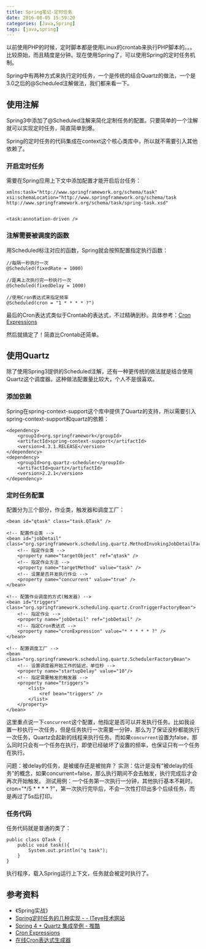 ```yaml
---
title: Spring笔记-定时任务
date: 2016-08-05 15:59:20
categories: [Java,Spring]
tags: [java,spring]
---
```


以前使用PHP的时候，定时脚本都是使用Linux的crontab来执行PHP脚本的。。。比较原始，而且精度是分钟。现在使用Spring了，可以使用Spring的定时任务机制。

Spring中有两种方式来执行定时任务，一个是传统的结合Quartz的做法，一个是3.0之后的@Scheduled注解做法，我们都来看一下。

## 使用注解
Spring3中添加了@Scheduled注解来简化定制任务的配置。只要简单的一个注解就可以实现定时任务，简直简单到爆。

Spring的定时任务的代码集成在context这个核心类库中，所以就不需要引入其他依赖了。

### 开启定时任务
需要在Spring应用上下文中添加配置才能开启后台任务：

```
xmlns:task="http://www.springframework.org/schema/task"
xsi:schemaLocation="http://www.springframework.org/schema/task http://www.springframework.org/schema/task/spring-task.xsd"


<task:annotation-driven />
```

### 注解需要被调度的函数
用Scheduled标注对应的函数，Spring就会按照配置指定执行函数：

```
//每隔一秒执行一次
@Scheduled(fixedRate = 1000)

//距离上次执行完一秒执行一次
@Scheduled(fixedDelay = 1000)

//使用Cron表达式来指定频率
@Scheduled(cron = "1 * * * * ?")
```

最后的Cron表达式类似于Crontab的表达式，不过精确到秒。具体参考：[Cron Expressions][Cron Expressions]

然后就搞定了！简直比Crontab还简单。

## 使用Quartz
除了使用Spring3提供的Scheduled注解，还有一种更传统的做法就是结合使用Quartz这个调度器。这种做法配置量比较大，个人不是很喜欢。

### 添加依赖
Spring在spring-context-support这个库中提供了Quartz的支持，所以需要引入spring-context-support和quartz的依赖：

```
<dependency>
    <groupId>org.springframework</groupId>
    <artifactId>spring-context-support</artifactId>
    <version>4.3.1.RELEASE</version>
</dependency>
<dependency>
    <groupId>org.quartz-scheduler</groupId>
    <artifactId>quartz</artifactId>
    <version>2.2.1</version>
</dependency>
```

### 定时任务配置
配置分为三个部分，作业类，触发器和调度工厂：

```
<bean id="qtask" class="task.QTask" />

<!-- 配置作业类 -->
<bean id="jobDetail" class="org.springframework.scheduling.quartz.MethodInvokingJobDetailFactoryBean">
    <!-- 指定作业类 -->
    <property name="targetObject" ref="qtask" />
    <!-- 指定作业方法 -->
    <property name="targetMethod" value="task" />
    <!-- 设置是否并发执行作业 -->
    <property name="concurrent" value="true" />
</bean>

<!-- 配置作业调度的方式(触发器) -->
<bean id="triggers" class="org.springframework.scheduling.quartz.CronTriggerFactoryBean">
    <!-- 指定作业 -->
    <property name="jobDetail" ref="jobDetail" />
    <!-- 指定Cron表达式 -->
    <property name="cronExpression" value="* * * * * ?" />
</bean>

<!-- 配置调度工厂 -->
<bean class="org.springframework.scheduling.quartz.SchedulerFactoryBean">
    <!-- 设置调度器开始工作的延迟，单位秒 -->
    <property name="startupDelay" value="10"/>
    <!-- 指定需要触发的触发器 -->
    <property name="triggers">
        <list>
            <ref bean="triggers" />
        </list>
    </property>
</bean>
```

这里重点说一下`concurrent`这个配置，他指定是否可以并发执行任务。比如我设置一秒执行一次任务，但是任务执行一次需要一分钟，那么为了保证没秒都能执行一次任务，Quartz会起新的线程来执行任务。而如果`concurrent`设置为false，那么同时只会有一个任务在执行，即使已经破坏了设置的频率，也保证只有一个任务在执行。

问题：被delay的任务，是被缓存还是被抛弃？
实测：估计是没有“被delay的任务”的概念，如果concurrent=false，那么执行期间不会去触发，执行完成后才会再次开始触发。
测试用例：一个任务第一次执行一分钟，其他执行基本不耗时。cron="*/5 * * * * ?"，第一次执行完毕后，不会一次性打印出多个后续任务，而是再过了5s后打印。

### 任务代码
任务代码就是普通的类了：

```
public class QTask {
    public void task(){
        System.out.println("q task");
    }
}
```

执行程序，载入Spring运行上下文，任务就会被定时执行了。

## 参考资料
- 《Spring实战》
- [Spring定时任务的几种实现 - - ITeye技术网站](http://gong1208.iteye.com/blog/1773177)
- [Spring 4 + Quartz 集成举例 - 推酷](http://www.tuicool.com/articles/beY32i)
- [Cron Expressions][Cron Expressions]
- [在线Cron表达式生成器](http://cron.qqe2.com/)


[Cron Expressions]: https://docs.oracle.com/cd/E12058_01/doc/doc.1014/e12030/cron_expressions.htm